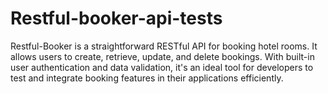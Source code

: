 # Restful-booker-api-tests
Restful-Booker is a straightforward RESTful API for booking hotel rooms. It allows users to create, retrieve, update, and delete bookings. With built-in user authentication and data validation, it's an ideal tool for developers to test and integrate booking features in their applications efficiently.
